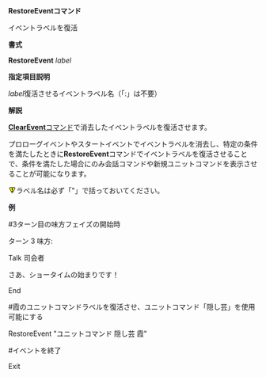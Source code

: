 **RestoreEventコマンド**

イベントラベルを復活

**書式**

**RestoreEvent** *label*

**指定項目説明**

*label*復活させるイベントラベル名（「:」は不要）

**解説**

[**ClearEvent**コマンド](ClearEventコマンド.md)で消去したイベントラベルを復活させます。

プロローグイベントやスタートイベントでイベントラベルを消去し、特定の条件を満たしたときに**RestoreEvent**コマンドでイベントラベルを復活させることで、条件を満たした場合にのみ会話コマンドや新規ユニットコマンドを表示させることが可能になります。

![](../images/bm0.gif)ラベル名は必ず「"」で括っておいてください。

**例**

#3ターン目の味方フェイズの開始時

ターン 3 味方:

Talk 司会者

さあ、ショータイムの始まりです！

End

#霞のユニットコマンドラベルを復活させ、ユニットコマンド「隠し芸」を使用可能にする

RestoreEvent "ユニットコマンド 隠し芸 霞"

#イベントを終了

Exit
